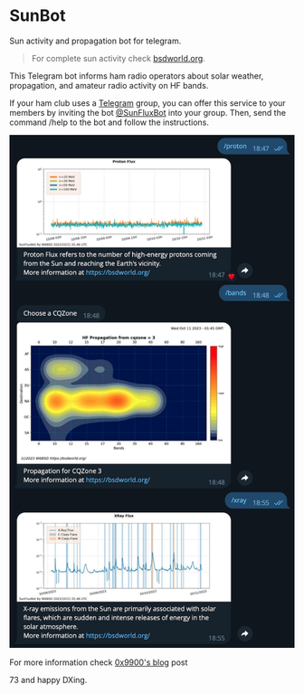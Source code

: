 # SunBot
Sun activity and propagation bot for telegram.

> For complete sun activity check [bsdworld.org](https://bsdworld.org/).

This Telegram bot informs ham radio operators about solar weather, propagation, and amateur radio
activity on HF bands.

If your ham club uses a [Telegram](https://telegram.org) group, you can offer this service to your
members by inviting the bot [@SunFluxBot](http://t.me/SunFluxBot) into your group. Then, send the
command /help to the bot and follow the instructions.

![Example](misc/SunBot.png)

For more information check [0x9900's blog](https://0x9900.com/telegram-propagation-bot/) post

73 and happy DXing.
